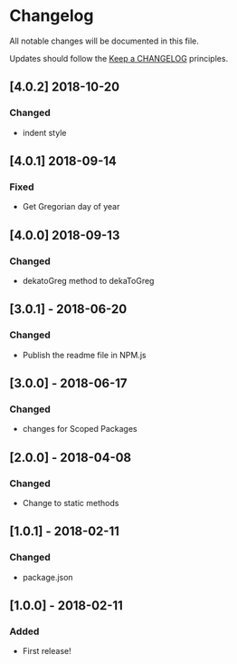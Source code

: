 # Changelog

All notable changes will be documented in this file.

Updates should follow the [Keep a CHANGELOG](http://keepachangelog.com/) principles.

## [4.0.2] 2018-10-20

### Changed

- indent style 

## [4.0.1] 2018-09-14

### Fixed 

- Get Gregorian day of year 

## [4.0.0] 2018-09-13

### Changed

- dekatoGreg method to dekaToGreg 

## [3.0.1] - 2018-06-20

### Changed

- Publish the readme file in NPM.js

## [3.0.0] - 2018-06-17

### Changed

- changes for Scoped Packages

## [2.0.0] - 2018-04-08

### Changed

- Change to static methods

## [1.0.1] - 2018-02-11

### Changed

- package.json

## [1.0.0] - 2018-02-11

### Added
- First release!
